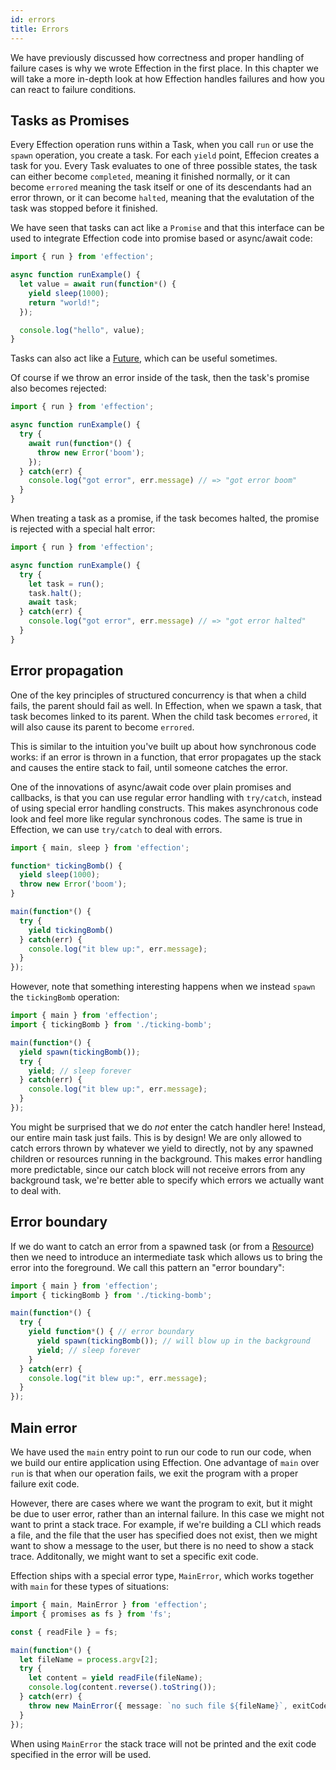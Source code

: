 ```yaml
---
id: errors
title: Errors
---
```


We have previously discussed how correctness and proper handling of failure
cases is why we wrote Effection in the first place. In this chapter we will
take a more in-depth look at how Effection handles failures and how you can
react to failure conditions.

## Tasks as Promises

Every Effection operation runs within a Task, when you call `run` or use the
`spawn` operation, you create a task. For each `yield` point, Effecion creates
a task for you. Every Task evaluates to one of three possible states, the task
can either become `completed`, meaning it finished normally, or it can become
`errored` meaning the task itself or one of its descendants had an error
thrown, or it can become `halted`, meaning that the evalutation of the task was
stopped before it finished.

We have seen that tasks can act like a `Promise` and that this interface can
be used to integrate Effection code into promise based or async/await code:

``` typescript
import { run } from 'effection';

async function runExample() {
  let value = await run(function*() {
    yield sleep(1000);
    return "world!";
  });

  console.log("hello", value);
}
```

Tasks can also act like a [Future][], which can be useful sometimes.

Of course if we throw an error inside of the task, then the task's promise
also becomes rejected:

``` typescript
import { run } from 'effection';

async function runExample() {
  try {
    await run(function*() {
      throw new Error('boom');
    });
  } catch(err) {
    console.log("got error", err.message) // => "got error boom"
  }
}
```

When treating a task as a promise, if the task becomes halted, the promise is
rejected with a special halt error:

``` typescript
import { run } from 'effection';

async function runExample() {
  try {
    let task = run();
    task.halt();
    await task;
  } catch(err) {
    console.log("got error", err.message) // => "got error halted"
  }
}
```

## Error propagation

One of the key principles of structured concurrency is that when a child fails,
the parent should fail as well. In Effection, when we spawn a task, that task
becomes linked to its parent. When the child task becomes `errored`, it will
also cause its parent to become `errored`.

This is similar to the intuition you've built up about how synchronous code
works: if an error is thrown in a function, that error propagates up the stack
and causes the entire stack to fail, until someone catches the error.

One of the innovations of async/await code over plain promises and callbacks,
is that you can use regular error handling with `try/catch`, instead of using special
error handling constructs. This makes asynchronous code look and feel more like
regular synchronous codes. The same is true in Effection, we can use `try/catch`
to deal with errors.

``` typescript
import { main, sleep } from 'effection';

function* tickingBomb() {
  yield sleep(1000);
  throw new Error('boom');
}

main(function*() {
  try {
    yield tickingBomb()
  } catch(err) {
    console.log("it blew up:", err.message);
  }
});
```

However, note that something interesting happens when we instead `spawn` the
`tickingBomb` operation:

``` typescript
import { main } from 'effection';
import { tickingBomb } from './ticking-bomb';

main(function*() {
  yield spawn(tickingBomb());
  try {
    yield; // sleep forever
  } catch(err) {
    console.log("it blew up:", err.message);
  }
});
```

You might be surprised that we do *not* enter the catch handler here! Instead,
our entire main task just fails. This is by design! We are only allowed to
catch errors thrown by whatever we yield to directly, not by any spawned
children or resources running in the background. This makes error handling more
predictable, since our catch block will not receive errors from any background
task, we're better able to specify which errors we actually want to deal with.

## Error boundary

If we do want to catch an error from a spawned task (or from a [Resource][]) then
we need to introduce an intermediate task which allows us to bring the error into
the foreground. We call this pattern an "error boundary":

``` typescript
import { main } from 'effection';
import { tickingBomb } from './ticking-bomb';

main(function*() {
  try {
    yield function*() { // error boundary
      yield spawn(tickingBomb()); // will blow up in the background
      yield; // sleep forever
    }
  } catch(err) {
    console.log("it blew up:", err.message);
  }
});
```

## Main error

We have used the `main` entry point to run our code to run our code, when we build
our entire application using Effection. One advantage of `main` over `run` is that
when our operation fails, we exit the program with a proper failure exit code.

However, there are cases where we want the program to exit, but it might be due
to user error, rather than an internal failure. In this case we might not want
to print a stack trace. For example, if we're building a CLI which reads a
file, and the file that the user has specified does not exist, then we might want to
show a message to the user, but there is no need to show a stack trace. Additonally,
we might want to set a specific exit code.

Effection ships with a special error type, `MainError`, which works together
with `main` for these types of situations:

``` typescript
import { main, MainError } from 'effection';
import { promises as fs } from 'fs';

const { readFile } = fs;

main(function*() {
  let fileName = process.argv[2];
  try {
    let content = yield readFile(fileName);
    console.log(content.reverse().toString());
  } catch(err) {
    throw new MainError({ message: `no such file ${fileName}`, exitCode: 200 });
  }
});
```

When using `MainError` the stack trace will not be printed and the exit code
specified in the error will be used.

[Future]: /docs/guides/futures
[Resource]: /docs/guides/resources

